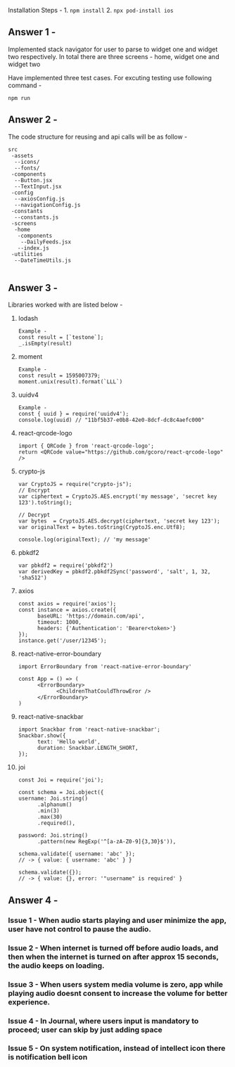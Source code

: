 Installation Steps -
    1. `npm install`
    2. `npx pod-install ios`

## Answer 1 - 
Implemented stack navigator for user to parse to widget one and widget two respectively.
In total there are three screens - home, widget one and widget two

Have implemented three test cases. For excuting testing use following command -

`npm run`

## Answer 2 -
The code structure for reusing and api calls will be as follow -

```
src
 -assets
  --icons/
  --fonts/
 -components
  --Button.jsx
  --TextInput.jsx
 -config
  --axiosConfig.js
  --navigationConfig.js
 -constants
  --constants.js
 -screens
  -home
   -components
    --DailyFeeds.jsx
   --index.js
 -utilities
  --DateTimeUtils.js
  
```
## Answer 3 -
  Libraries worked with are listed below -

  1. lodash
      ```
      Example -
      const result = [`testone`];
      _.isEmpty(result)
      ```

  2. moment
      ```
      Example -
      const result = 1595007379;
      moment.unix(result).format(`LLL`)
      ```

  3. uuidv4
      ```
      Example -
      const { uuid } = require('uuidv4');
      console.log(uuid) // "11bf5b37-e0b8-42e0-8dcf-dc8c4aefc000"
        ```
        
  4. react-qrcode-logo
      ```
      import { QRCode } from 'react-qrcode-logo';
      return <QRCode value="https://github.com/gcoro/react-qrcode-logo" />
      ```

  5. crypto-js
      ```
      var CryptoJS = require("crypto-js");
      // Encrypt
      var ciphertext = CryptoJS.AES.encrypt('my message', 'secret key 123').toString();

      // Decrypt
      var bytes  = CryptoJS.AES.decrypt(ciphertext, 'secret key 123');
      var originalText = bytes.toString(CryptoJS.enc.Utf8);

      console.log(originalText); // 'my message'
      ```

  6. pbkdf2
      ```
      var pbkdf2 = require('pbkdf2')
      var derivedKey = pbkdf2.pbkdf2Sync('password', 'salt', 1, 32, 'sha512')
      ```

  7. axios
      ```
      const axios = require('axios');
      const instance = axios.create({
            baseURL: 'https://domain.com/api',
            timeout: 1000,
            headers: {'Authentication': 'Bearer<token>'}
      });
      instance.get('/user/12345');
      ```

  8. react-native-error-boundary
      ```
      import ErrorBoundary from 'react-native-error-boundary'

      const App = () => (
            <ErrorBoundary>
                  <ChildrenThatCouldThrowEror />
            </ErrorBoundary>
      )
      ```

  9. react-native-snackbar
      ```
      import Snackbar from 'react-native-snackbar';
      Snackbar.show({
            text: 'Hello world',
            duration: Snackbar.LENGTH_SHORT,
      });
      ```

  10. joi
      ```
      const Joi = require('joi');

      const schema = Joi.object({
      username: Joi.string()
            .alphanum()
            .min(3)
            .max(30)
            .required(),

      password: Joi.string()
            .pattern(new RegExp('^[a-zA-Z0-9]{3,30}$')),

      schema.validate({ username: 'abc' });
      // -> { value: { username: 'abc' } }

      schema.validate({});
      // -> { value: {}, error: '"username" is required' }

      ```

## Answer 4 -
### Issue 1 - When audio starts playing and user minimize the app, user have not control to pause the audio.
### Issue 2 - When internet is turned off before audio loads, and then when the internet is turned on after approx 15 seconds, the audio keeps on loading.
### Issue 3 - When users system media volume is zero, app while playing audio doesnt consent to increase the volume for better experience.
### Issue 4 - In Journal, where users input is mandatory to proceed; user can skip by just adding space
### Issue 5 - On system notification, instead of intellect icon there is notification bell icon